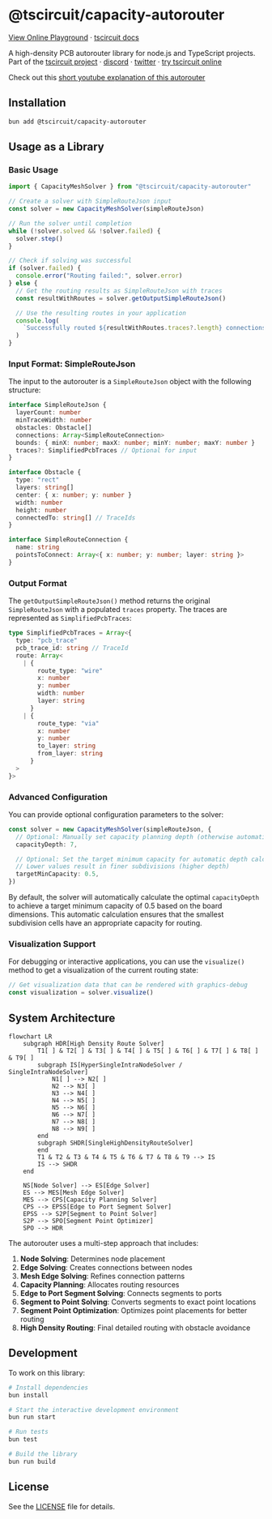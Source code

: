 # @tscircuit/capacity-autorouter

[View Online Playground](https://unraveller.vercel.app) &middot; [tscircuit docs](https://docs.tscircuit.com)

A high-density PCB autorouter library for node.js and TypeScript projects. Part of the [tscircuit project](https://github.com/tscircuit/tscircuit) &middot; [discord](https://tscircuit.com/join) &middot; [twitter](https://x.com/seveibar) &middot; [try tscircuit online](https://tscircuit.com)

Check out this [short youtube explanation of this autorouter](https://youtu.be/MmTk0806fAo)

## Installation

```bash
bun add @tscircuit/capacity-autorouter
```

## Usage as a Library

### Basic Usage

```typescript
import { CapacityMeshSolver } from "@tscircuit/capacity-autorouter"

// Create a solver with SimpleRouteJson input
const solver = new CapacityMeshSolver(simpleRouteJson)

// Run the solver until completion
while (!solver.solved && !solver.failed) {
  solver.step()
}

// Check if solving was successful
if (solver.failed) {
  console.error("Routing failed:", solver.error)
} else {
  // Get the routing results as SimpleRouteJson with traces
  const resultWithRoutes = solver.getOutputSimpleRouteJson()

  // Use the resulting routes in your application
  console.log(
    `Successfully routed ${resultWithRoutes.traces?.length} connections`
  )
}
```

### Input Format: SimpleRouteJson

The input to the autorouter is a `SimpleRouteJson` object with the following structure:

```typescript
interface SimpleRouteJson {
  layerCount: number
  minTraceWidth: number
  obstacles: Obstacle[]
  connections: Array<SimpleRouteConnection>
  bounds: { minX: number; maxX: number; minY: number; maxY: number }
  traces?: SimplifiedPcbTraces // Optional for input
}

interface Obstacle {
  type: "rect"
  layers: string[]
  center: { x: number; y: number }
  width: number
  height: number
  connectedTo: string[] // TraceIds
}

interface SimpleRouteConnection {
  name: string
  pointsToConnect: Array<{ x: number; y: number; layer: string }>
}
```

### Output Format

The `getOutputSimpleRouteJson()` method returns the original `SimpleRouteJson` with a populated `traces` property. The traces are represented as `SimplifiedPcbTraces`:

```typescript
type SimplifiedPcbTraces = Array<{
  type: "pcb_trace"
  pcb_trace_id: string // TraceId
  route: Array<
    | {
        route_type: "wire"
        x: number
        y: number
        width: number
        layer: string
      }
    | {
        route_type: "via"
        x: number
        y: number
        to_layer: string
        from_layer: string
      }
  >
}>
```

### Advanced Configuration

You can provide optional configuration parameters to the solver:

```typescript
const solver = new CapacityMeshSolver(simpleRouteJson, {
  // Optional: Manually set capacity planning depth (otherwise automatically calculated)
  capacityDepth: 7,

  // Optional: Set the target minimum capacity for automatic depth calculation
  // Lower values result in finer subdivisions (higher depth)
  targetMinCapacity: 0.5,
})
```

By default, the solver will automatically calculate the optimal `capacityDepth` to achieve a target minimum capacity of 0.5 based on the board dimensions. This automatic calculation ensures that the smallest subdivision cells have an appropriate capacity for routing.

### Visualization Support

For debugging or interactive applications, you can use the `visualize()` method to get a visualization of the current routing state:

```typescript
// Get visualization data that can be rendered with graphics-debug
const visualization = solver.visualize()
```

## System Architecture

```mermaid
flowchart LR
    subgraph HDR[High Density Route Solver]
        T1[ ] & T2[ ] & T3[ ] & T4[ ] & T5[ ] & T6[ ] & T7[ ] & T8[ ] & T9[ ]
        subgraph IS[HyperSingleIntraNodeSolver / SingleIntraNodeSolver]
            N1[ ] --> N2[ ]
            N2 --> N3[ ]
            N3 --> N4[ ]
            N4 --> N5[ ]
            N5 --> N6[ ]
            N6 --> N7[ ]
            N7 --> N8[ ]
            N8 --> N9[ ]
        end
        subgraph SHDR[SingleHighDensityRouteSolver]
        end
        T1 & T2 & T3 & T4 & T5 & T6 & T7 & T8 & T9 --> IS
        IS --> SHDR
    end

    NS[Node Solver] --> ES[Edge Solver]
    ES --> MES[Mesh Edge Solver]
    MES --> CPS[Capacity Planning Solver]
    CPS --> EPSS[Edge to Port Segment Solver]
    EPSS --> S2P[Segment to Point Solver]
    S2P --> SPO[Segment Point Optimizer]
    SPO --> HDR
```

The autorouter uses a multi-step approach that includes:

1. **Node Solving**: Determines node placement
2. **Edge Solving**: Creates connections between nodes
3. **Mesh Edge Solving**: Refines connection patterns
4. **Capacity Planning**: Allocates routing resources
5. **Edge to Port Segment Solving**: Connects segments to ports
6. **Segment to Point Solving**: Converts segments to exact point locations
7. **Segment Point Optimization**: Optimizes point placements for better routing
8. **High Density Routing**: Final detailed routing with obstacle avoidance

## Development

To work on this library:

```bash
# Install dependencies
bun install

# Start the interactive development environment
bun run start

# Run tests
bun test

# Build the library
bun run build
```

## License

See the [LICENSE](LICENSE) file for details.
